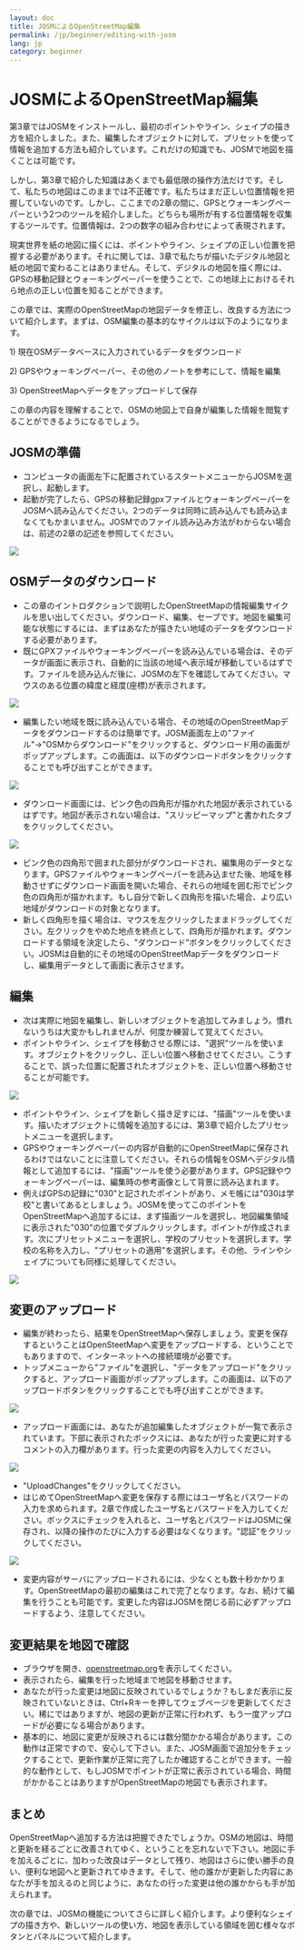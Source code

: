 ```yaml
---
layout: doc
title: JOSMによるOpenStreetMap編集
permalink: /jp/beginner/editing-with-josm
lang: jp
category: beginner
---
```


JOSMによるOpenStreetMap編集
======================

第3章ではJOSMをインストールし、最初のポイントやライン、シェイプの描き方を紹介しました。また、編集したオブジェクトに対して、プリセットを使って情報を追加する方法も紹介しています。これだけの知識でも、JOSMで地図を描くことは可能です。

しかし、第3章で紹介した知識はあくまでも最低限の操作方法だけです。そして、私たちの地図はこのままでは不正確です。私たちはまだ正しい位置情報を把握していないのです。しかし、ここまでの2章の間に、GPSとウォーキングペーパーという2つのツールを紹介しました。どちらも場所が有する位置情報を収集するツールです。位置情報は、2つの数字の組み合わせによって表現されます。

現実世界を紙の地図に描くには、ポイントやライン、シェイプの正しい位置を把握する必要があります。それに関しては、3章で私たちが描いたデジタル地図と紙の地図で変わることはありません。そして、デジタルの地図を描く際には、GPSの移動記録とウォーキングペーパーを使うことで、この地球上におけるそれら地点の正しい位置を知ることができます。

この章では、実際のOpenStreetMapの地図データを修正し、改良する方法について紹介します。まずは、OSM編集の基本的なサイクルは以下のようになります。

​1) 現在OSMデータベースに入力されているデータをダウンロード

​2) GPSやウォーキングペーパー、その他のノートを参考にして、情報を編集

​3) OpenStreetMapへデータをアップロードして保存

この章の内容を理解することで、OSMの地図上で自身が編集した情報を閲覧することができるようになるでしょう。

JOSMの準備
-------

-  コンピュータの画面左下に配置されているスタートメニューからJOSMを選択し、起動します。
-  起動が完了したら、GPSの移動記録gpxファイルとウォーキングペーパーをJOSMへ読み込んでください。2つのデータは同時に読み込んでも読み込まなくてもかまいません。JOSMでのファイル読み込み方法がわからない場合は、前述の2章の記述を参照してください。

  ![]({{site.baseurl}}/images/jp_beg_ch6_image09.png)

OSMデータのダウンロード
-------------

-  この章のイントロダクションで説明したOpenStreetMapの情報編集サイクルを思い出してください。ダウンロード、編集、セーブです。地図を編集可能な状態にするには、まずはあなたが描きたい地域のデータをダウンロードする必要があります。
-  既にGPXファイルやウォーキングペーパーを読み込んでいる場合は、そのデータが画面に表示され、自動的に当該の地域へ表示域が移動しているはずです。ファイルを読み込んだ後に、JOSMの左下を確認してみてください。マウスのある位置の緯度と経度(座標)が表示されます。

  ![]({{site.baseurl}}/images/jp_beg_ch6_image01.png)

-  編集したい地域を既に読み込んでいる場合、その地域のOpenStreetMapデータをダウンロードするのは簡単です。JOSM画面左上の"ファイル"→"OSMからダウンロード"をクリックすると、ダウンロード用の画面がポップアップします。この画面は、以下のダウンロードボタンをクリックすることでも呼び出すことができます。

  ![]({{site.baseurl}}/images/jp_beg_ch6_image08.png)

-  ダウンロード画面には、ピンク色の四角形が描かれた地図が表示されているはずです。地図が表示されない場合は、"スリッピーマップ"と書かれたタブをクリックしてください。

  ![]({{site.baseurl}}/images/jp_beg_ch6_image02.png)

-  ピンク色の四角形で囲まれた部分がダウンロードされ、編集用のデータとなります。GPSファイルやウォーキングペーパーを読み込ませた後、地域を移動させずにダウンロード画面を開いた場合、それらの地域を囲む形でピンク色の四角形が描かれます。もし自分で新しく四角形を描いた場合、より広い地域がダウンロードの対象となります。
-  新しく四角形を描く場合は、マウスを左クリックしたままドラッグしてください。左クリックをやめた地点を終点として、四角形が描かれます。ダウンロードする領域を決定したら、"ダウンロード"ボタンをクリックしてください。JOSMは自動的にその地域のOpenStreetMapデータをダウンロードし、編集用データとして画面に表示させます。

編集
--

-  次は実際に地図を編集し、新しいオブジェクトを追加してみましょう。慣れないうちは大変かもしれませんが、何度か練習して覚えてください。
-  ポイントやライン、シェイプを移動させる際には、"選択"ツールを使います。オブジェクトをクリックし、正しい位置へ移動させてください。こうすることで、誤った位置に配置されたオブジェクトを、正しい位置へ移動させることが可能です。

  ![]({{site.baseurl}}/images/jp_beg_ch6_image05.png)

-  ポイントやライン、シェイプを新しく描き足すには、"描画"ツールを使います。描いたオブジェクトに情報を追加するには、第3章で紹介したプリセットメニューを選択します。
-  GPSやウォーキングペーパーの内容が自動的にOpenStreetMapに保存されるわけではないことに注意してください。それらの情報をOSMへデジタル情報として追加するには、"描画"ツールを使う必要があります。GPS記録やウォーキングペーパーは、編集時の参考画像として背景に読み込まれます。
-  例えばGPSの記録に"030"と記されたポイントがあり、メモ帳には"030は学校"と書いてあるとしましょう。JOSMを使ってこのポイントをOpenStreetMapへ追加するには、まず描画ツールを選択し、地図編集領域に表示された"030"の位置でダブルクリックします。ポイントが作成されます。次にプリセットメニューを選択し、学校のプリセットを選択します。学校の名称を入力し、"プリセットの適用"を選択します。その他、ラインやシェイプについても同様に処理してください。

  ![]({{site.baseurl}}/images/jp_beg_ch6_image04.png)

変更のアップロード
---------

-  編集が終わったら、結果をOpenStreetMapへ保存しましょう。変更を保存するということはOpenSteetMapへ変更をアップロードする、ということでもありますので、インターネットへの接続環境が必要です。
-  トップメニューから"ファイル"を選択し、"データをアップロード"をクリックすると、アップロード画面がポップアップします。この画面は、以下のアップロードボタンをクリックすることでも呼び出すことができます。

  ![]({{site.baseurl}}/images/jp_beg_ch6_image00.png)

-  アップロード画面には、あなたが追加編集したオブジェクトが一覧で表示されています。下部に表示されたボックスには、あなたが行った変更に対するコメントの入力欄があります。行った変更の内容を入力してください。

  ![]({{site.baseurl}}/images/jp_beg_ch6_image03.png)

-  "UploadChanges"をクリックしてください。
-  はじめてOpenStreetMapへ変更を保存する際にはユーザ名とパスワードの入力を求められます。2章で作成したユーザ名とパスワードを入力してください。ボックスにチェックを入れると、ユーザ名とパスワードはJOSMに保存され、以降の操作のたびに入力する必要はなくなります。"認証"をクリックしてください。

  ![]({{site.baseurl}}/images/jp_beg_ch6_image06.png)

-  変更内容がサーバにアップロードされるには、少なくとも数十秒かかります。OpenStreetMapの最初の編集はこれで完了となります。なお、続けて編集を行うことも可能です。変更した内容はJOSMを閉じる前に必ずアップロードするよう、注意してください。

変更結果を地図で確認
----------

-  ブラウザを開き、[openstreetmap.org](http://openstreetmap.org)を表示してください。
-  表示されたら、編集を行った地域まで地図を移動させます。
-  あなたが行った変更は地図に反映されているでしょうか？もしまだ表示に反映されていないときは、Ctrl+Rキーを押してウェブページを更新してください。稀にではありますが、地図の更新が正常に行われず、もう一度アップロードが必要になる場合があります。
-  基本的に、地図に変更が反映されるには数分間かかる場合があります。この動作は正常ですので、安心して下さい。また、JOSM画面で追加分をチェックすることで、更新作業が正常に完了したか確認することができます。一般的な動作として、もしJOSMでポイントが正常に表示されている場合、時間がかかることはありますがOpenStreetMapの地図でも表示されます。

まとめ
---

OpenStreetMapへ追加する方法は把握できたでしょうか。OSMの地図は、時間と更新を経るごとに改善されてゆく、ということを忘れないで下さい。地図に手を加えるごとに、加わった改良はデータとして残り、地図はさらに使い勝手の良い、便利な地図へと更新されてゆきます。そして、他の誰かが更新した内容にあなたが手を加えるのと同じように、あなたの行った変更は他の誰かからも手が加えられます。

次の章では、JOSMの機能についてさらに詳しく紹介します。より便利なシェイプの描き方や、新しいツールの使い方、地図を表示している領域を囲む様々なボタンとパネルについて紹介します。